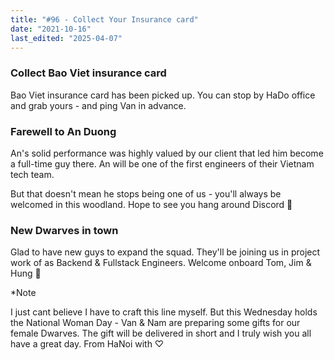 ```yaml
---
title: "#96 - Collect Your Insurance card"
date: "2021-10-16"
last_edited: "2025-04-07"
---
```

### Collect Bao Viet insurance card

Bao Viet insurance card has been picked up. You can stop by HaDo office and grab yours - and ping Van in advance.

### Farewell to An Duong

An's solid performance was highly valued by our client that led him become a full-time guy there. An will be one of the first engineers of their Vietnam tech team.

But that doesn't mean he stops being one of us - you'll always be welcomed in this woodland. Hope to see you hang around Discord 👾

### New Dwarves in town

Glad to have new guys to expand the squad. They'll be joining us in project work of as Backend & Fullstack Engineers. Welcome onboard Tom, Jim & Hung 🚀

*Note

I just cant believe I have to craft this line myself. But this Wednesday holds the National Woman Day - Van & Nam are preparing some gifts for our female Dwarves. The gift will be delivered in short and I truly wish you all have a great day. From HaNoi with ♡
